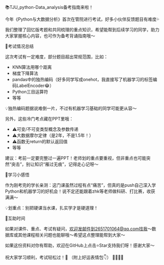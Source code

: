 📚TJU_python-Data_analysis备考指南来啦！
 
今年《Python与大数据分析》首次在管院进行考试，好多小伙伴反馈题目有难度💦

我们整理了回忆版考题和共同梳理的重点知识，希望能帮到后续学习的同学，助力大家掌握核心内容，也可作为备考背诵指南哦～
 
📝考试情况总结
 
这次考试有一定难度，部分题目超出常规范围，比如：
 
- KNN算法用哪个距离
- 梯度下降算法
- pandas中的独热编码（好多同学写成onehot，我直接写了机器学习的标签编码LabelEncoder😂）
- Python三目运算符
- 等等

💡独热编码题据说难倒一片，不过有机器学习基础的同学可能更从容～
 
另外，这些冷门考点藏在PPT里哦：
- ⚠️可变/不可变类型概念及参数传递
- ⚠️大数据摩尔定律（是2年，不是1.5年！）
- ⚠️函数无return的默认返回值
- 等等

建议：考前一定要完整过一遍PPT！老师划的重点要重视，但非重点也可能突然“突击”，别让知识“雁过无痕”，记得走心记呀～
 
🌟学习小感悟
 
作为刚考完的学长亲测：这门课虽然过程有点“痛苦”，但真的是push自己深入学Python和机器学习的好机会！说不定还能跟着zhk等老师做科研、打比赛，收获满满～

💡划重点：别把硬课当水课，扎实学才是硬道理！
 
📩互助时间
 
如果对课件、重点、考试有疑问，欢迎发邮件到2651701064@qq.com找我～数据库或其他课程相关问题也能聊哦～希望这点整理能帮到大家～
 
如果这份资料对你有帮助，欢迎在GitHub上点击⭐Star支持我们呀！感谢大家～
 
祝大家学习顺利，考试轻松过！🎉
（附上好运表情包👇）
🌈✨🐥🚀
